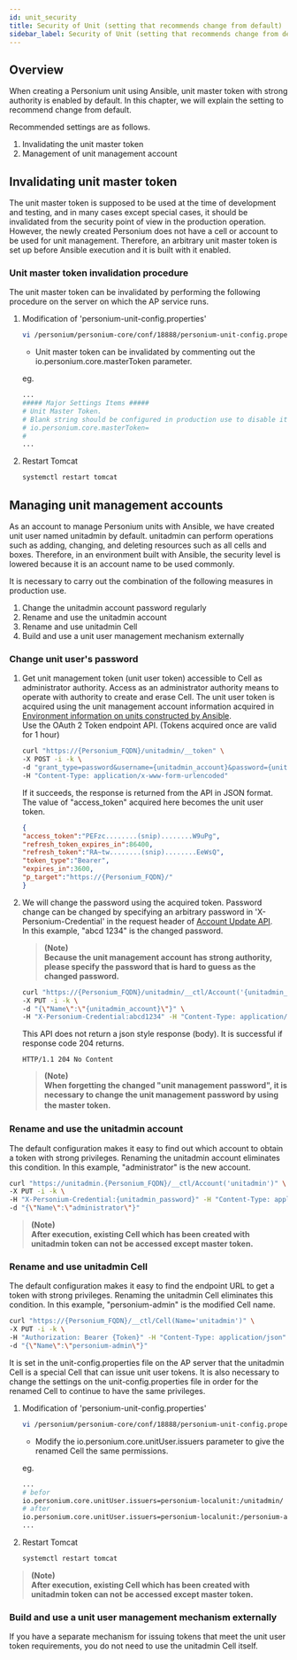 ```yaml
---
id: unit_security
title: Security of Unit (setting that recommends change from default)
sidebar_label: Security of Unit (setting that recommends change from default)
---
```


## Overview

When creating a Personium unit using Ansible, unit master token with strong authority is enabled by default. In this chapter, we will explain the setting to recommend change from default.

Recommended settings are as follows.

1. Invalidating the unit master token
1. Management of unit management account

## Invalidating unit master token

The unit master token is supposed to be used at the time of development and testing, and in many cases except special cases, it should be invalidated from the security point of view in the production operation.
However, the newly created Personium does not have a cell or account to be used for unit management. Therefore, an arbitrary unit master token is set up before Ansible execution and it is built with it enabled.

### Unit master token invalidation procedure

The unit master token can be invalidated by performing the following procedure on the server on which the AP service runs.

1. Modification of 'personium-unit-config.properties'

    ```sh
    vi /personium/personium-core/conf/18888/personium-unit-config.properties
    ```

    * Unit master token can be invalidated by commenting out the io.personium.core.masterToken parameter.

    eg.

    ```sh
    ...
    ##### Major Settings Items #####
    # Unit Master Token.
    # Blank string should be configured in production use to disable it.
    # io.personium.core.masterToken=                                       <- Comment out this parameter
    #
    ...
    ```

1. Restart Tomcat

    ```sh
    systemctl restart tomcat
    ```

## Managing unit management accounts

As an account to manage Personium units with Ansible, we have created unit user named unitadmin by default. unitadmin can perform operations such as adding, changing, and deleting resources such as all cells and boxes. Therefore, in an environment built with Ansible, the security level is lowered because it is an account name to be used commonly.

It is necessary to carry out the combination of the following measures in production use.

1. Change the unitadmin account password regularly
1. Rename and use the unitadmin account
1. Rename and use unitadmin Cell
1. Build and use a unit user management mechanism externally

### Change unit user's password

1. Get unit management token (unit user token) accessible to Cell as administrator authority.
    Access as an administrator authority means to operate with authority to create and erase Cell.
    The unit user token is acquired using the unit management account information acquired in [Environment information on units constructed by Ansible](./Confirm_environment_settings.md). <br>
    Use the OAuth 2 Token endpoint API. (Tokens acquired once are valid for 1 hour)

    ```sh
    curl "https://{Personium_FQDN}/unitadmin/__token" \
    -X POST -i -k \
    -d "grant_type=password&username={unitadmin_account}&password={unitudmin_password}&p_target=https://{Personium_FQDN}/" \
    -H "Content-Type: application/x-www-form-urlencoded"
    ```

    If it succeeds, the response is returned from the API in JSON format.
     The value of "access_token" acquired here becomes the unit user token.

    ```json
    {
	"access_token":"PEFzc........(snip)........W9uPg",
	"refresh_token_expires_in":86400,
	"refresh_token":"RA~tw........(snip)........EeWsQ",
	"token_type":"Bearer",
	"expires_in":3600,
	"p_target":"https://{Personium_FQDN}/"
    }
    ```

1. We will change the password using the acquired token. Password change can be changed by specifying an arbitrary password in 'X-Personium-Credential' in the request header of [Account Update API](../apiref/current/215_Update_Account.md).
    In this example, "abcd 1234" is the changed password.

    > **(Note)**  
    > **Because the unit management account has strong authority, please specify the password that is hard to guess as the changed password.**

    ```sh
    curl "https://{Personium_FQDN}/unitadmin/__ctl/Account('{unitadmin_account}')" \
    -X PUT -i -k \
    -d "{\"Name\":\"{unitadmin_account}\"}" \
    -H "X-Personium-Credential:abcd1234" -H "Content-Type: application/json" -H "Authorization:Bearer {Token}"
    ```

    This API does not return a json style response (body).
    It is successful if response code 204 returns.

    ```
    HTTP/1.1 204 No Content
    ```

    > **(Note)**  
    > **When forgetting the changed "unit management password", it is necessary to change the unit management password by using the master token.**　　

### Rename and use the unitadmin account

The default configuration makes it easy to find out which account to obtain a token with strong privileges.
Renaming the unitadmin account eliminates this condition.
In this example, "administrator" is the new account.

```sh
curl "https://unitadmin.{Personium_FQDN}/__ctl/Account('unitadmin')" \
-X PUT -i -k \
-H "X-Personium-Credential:{unitadmin_password}" -H "Content-Type: application/json" -H "Authorization: Bearer {Token}" \
-d "{\"Name\":\"administrator\"}"
```

> **(Note)**  
>**After execution, existing Cell which has been created with unitadmin token can not be accessed except master token.**

### Rename and use unitadmin Cell

The default configuration makes it easy to find the endpoint URL to get a token with strong privileges.
Renaming the unitadmin Cell eliminates this condition.
In this example, "personium-admin" is the modified Cell name.

```sh
curl "https://{Personium_FQDN}/__ctl/Cell(Name='unitadmin')" \
-X PUT -i -k \
-H "Authorization: Bearer {Token}" -H "Content-Type: application/json" \
-d "{\"Name\":\"personium-admin\"}"
```

It is set in the unit-config.properties file on the AP server that the unitadmin Cell is a special Cell that can issue unit user tokens.
It is also necessary to change the settings on the unit-config.properties file in order for the renamed Cell to continue to have the same privileges.

1. Modification of 'personium-unit-config.properties'

    ```sh
    vi /personium/personium-core/conf/18888/personium-unit-config.properties
    ```

    * Modify the io.personium.core.unitUser.issuers parameter to give the renamed Cell the same permissions.

    eg.

    ```sh
    ...
    # befor
    io.personium.core.unitUser.issuers=personium-localunit:/unitadmin/
    # after
    io.personium.core.unitUser.issuers=personium-localunit:/personium-admin/
    ...
    ```

1. Restart Tomcat

    ```sh
    systemctl restart tomcat
    ```

> **(Note)**  
>**After execution, existing Cell which has been created with unitadmin token can not be accessed except master token.**

### Build and use a unit user management mechanism externally

If you have a separate mechanism for issuing tokens that meet the unit user token requirements, you do not need to use the unitadmin Cell itself.

